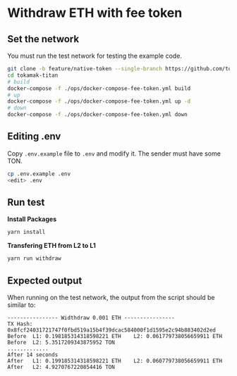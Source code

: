 # Withdraw ETH with fee token

## Set the network
You must run the test network for testing the example code.
```sh
git clone -b feature/native-token --single-branch https://github.com/tokamak-network/tokamak-titan.git
cd tokamak-titan
# build
docker-compose -f ./ops/docker-compose-fee-token.yml build
# up
docker-compose -f ./ops/docker-compose-fee-token.yml up -d
# down
docker-compose -f ./ops/docker-compose-fee-token.yml down

```

## Editing .env

Copy `.env.example` file to `.env` and modify it. The sender must have some TON.

```sh
cp .env.example .env
<edit> .env
```

## Run test

**Install Packages**

```sh
yarn install
```

**Transfering ETH from L2 to L1**

```sh
yarn run withdraw
```

## Expected output

When running on the test network, the output from the script should be similar to:

```
---------------- Widthdraw 0.001 ETH ----------------
TX Hash: 0x8fcf24031721747f0fbd519a15b4f39dcac584000f1d1595e2c94b883402d2ed
Before  L1: 0.198185314318598221 ETH    L2: 0.061779738056659911 ETH
Before  L2: 5.3517209343875952 TON
.............
After 14 seconds
After   L1: 0.199185314318598221 ETH    L2: 0.060779738056659911 ETH
After   L2: 4.9270767220854416 TON


```